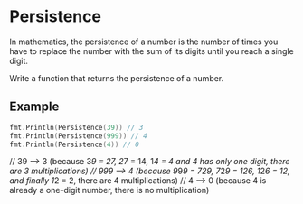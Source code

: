 # Persistence

In mathematics, the persistence of a number is the number of times you have to replace the number with the sum of its digits until you reach a single digit.

Write a function that returns the persistence of a number.

## Example

```go
fmt.Println(Persistence(39)) // 3
fmt.Println(Persistence(999)) // 4
fmt.Println(Persistence(4)) // 0
```

// 39 --> 3 (because 3*9 = 27, 2*7 = 14, 1*4 = 4 and 4 has only one digit, there are 3 multiplications)
// 999 --> 4 (because 9*9*9 = 729, 7*2*9 = 126, 1*2*6 = 12, and finally 1*2 = 2, there are 4 multiplications)
// 4 --> 0 (because 4 is already a one-digit number, there is no multiplication)
